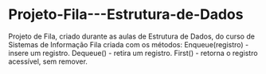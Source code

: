 # Projeto-Fila---Estrutura-de-Dados
Projeto de Fila, criado durante as aulas de Estrutura de Dados, do curso de Sistemas de Informação
Fila criada com os métodos:
Enqueue(registro) - insere um registro.
Dequeue() - retira um registro.
First() - retorna o registro acessível, sem remover.
